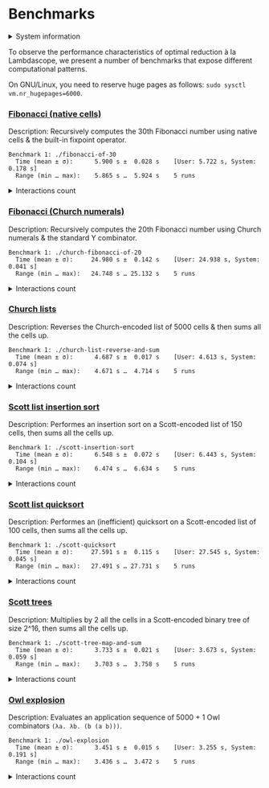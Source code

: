# Benchmarks

<details>
<summary>System information</summary>

```
                          ./+o+-       etiams@etiams
                  yyyyy- -yyyyyy+      OS: Ubuntu 24.04 noble
               ://+//////-yyyyyyo      Kernel: x86_64 Linux 6.8.0-60-generic
           .++ .:/++++++/-.+sss/`      Uptime: 16m
         .:++o:  /++++++++/:--:/-      Packages: 2799
        o:+o+:++.`..```.-/oo+++++/     Shell: bash 5.2.21
       .:+o:+o/.          `+sssoo+/    Resolution: 3840x2400
  .++/+:+oo+o:`             /sssooo.   DE: GNOME 46.7
 /+++//+:`oo+o               /::--:.   WM: Mutter
 \+/+o+++`o++o               ++////.   WM Theme: Adwaita
  .++.o+++oo+:`             /dddhhh.   GTK Theme: Yaru-red [GTK2/3]
       .+.o+oo:.          `oddhhhh+    Icon Theme: Yaru-red
        \+.++o+o``-````.:ohdhhhhh+     Font: Ubuntu Sans Bold 11 @wght=700
         `:o+++ `ohhhhhhhhyo++os:      Disk: 389G / 484G (85%)
           .o:`.syhhhhhhh/.oo++o`      CPU: AMD Ryzen 9 5900HX with Radeon Graphics @ 16x 4.68GHz
               /osyyyyyyo++ooo+++/     GPU: AMD/ATI Cezanne [Radeon Vega Series / Radeon Vega Mobile Series]
                   ````` +oo+++o\:     RAM: 5849MiB / 15388MiB
                          `oo++.
```

</details>

To observe the performance characteristics of optimal reduction à la Lambdascope, we present a number of benchmarks that expose different computational patterns.

On GNU/Linux, you need to reserve huge pages as follows: `sudo sysctl vm.nr_hugepages=6000`.

### [Fibonacci (native cells)](benchmarks/fibonacci-of-30.c)

Description: Recursively computes the 30th Fibonacci number using native cells & the built-in fixpoint operator.

```
Benchmark 1: ./fibonacci-of-30
  Time (mean ± σ):      5.900 s ±  0.028 s    [User: 5.722 s, System: 0.178 s]
  Range (min … max):    5.865 s …  5.924 s    5 runs
```

<details>
<summary>Interactions count</summary>

```
Annihilation interactions: 17108681
Commutation interactions: 116357006
Beta interactions: 31
Native function calls: 12948453
If-then-elses: 4870845
Fixpoints: 31
Total interactions: 151285047
```

</details>

### [Fibonacci (Church numerals)](benchmarks/church-fibonacci-of-20.c)

Description: Recursively computes the 20th Fibonacci number using Church numerals & the standard Y combinator.

```
Benchmark 1: ./church-fibonacci-of-20
  Time (mean ± σ):     24.980 s ±  0.142 s    [User: 24.938 s, System: 0.041 s]
  Range (min … max):   24.748 s … 25.132 s    5 runs
```

<details>
<summary>Interactions count</summary>

```
Annihilation interactions: 21256594
Commutation interactions: 2240917128
Beta interactions: 521833
Native function calls: 0
If-then-elses: 0
Fixpoints: 0
Total interactions: 2262695555
```

</details>

### [Church lists](benchmarks/church-list-reverse-and-sum.c)

Description: Reverses the Church-encoded list of 5000 cells & then sums all the cells up.

```
Benchmark 1: ./church-list-reverse-and-sum
  Time (mean ± σ):      4.687 s ±  0.017 s    [User: 4.613 s, System: 0.074 s]
  Range (min … max):    4.671 s …  4.714 s    5 runs
```

<details>
<summary>Interactions count</summary>

```
Annihilation interactions: 25179997
Commutation interactions: 275405053
Beta interactions: 45004
Native function calls: 10000
If-then-elses: 0
Fixpoints: 0
Total interactions: 300640054
```

</details>

### [Scott list insertion sort](benchmarks/scott-insertion-sort.c)

Description: Performes an insertion sort on a Scott-encoded list of 150 cells, then sums all the cells up.

```
Benchmark 1: ./scott-insertion-sort
  Time (mean ± σ):      6.548 s ±  0.072 s    [User: 6.443 s, System: 0.104 s]
  Range (min … max):    6.474 s …  6.634 s    5 runs
```

<details>
<summary>Interactions count</summary>

```
Annihilation interactions: 65014743
Commutation interactions: 371405657
Beta interactions: 46958
Native function calls: 22650
If-then-elses: 11175
Fixpoints: 452
Total interactions: 436501635
```

</details>

### [Scott list quicksort](benchmarks/scott-quicksort.c)

Description: Performes an (inefficient) quicksort on a Scott-encoded list of 100 cells, then sums all the cells up.

```
Benchmark 1: ./scott-quicksort
  Time (mean ± σ):     27.591 s ±  0.115 s    [User: 27.545 s, System: 0.045 s]
  Range (min … max):   27.491 s … 27.731 s    5 runs
```

<details>
<summary>Interactions count</summary>

```
Annihilation interactions: 107406460
Commutation interactions: 1080104020
Beta interactions: 61814
Native function calls: 20000
If-then-elses: 9900
Fixpoints: 406
Total interactions: 1187602600
```

</details>

### [Scott trees](benchmarks/scott-tree-map-and-sum.c)

Description: Multiplies by 2 all the cells in a Scott-encoded binary tree of size 2^16, then sums all the cells up.

```
Benchmark 1: ./scott-tree-map-and-sum
  Time (mean ± σ):      3.733 s ±  0.021 s    [User: 3.673 s, System: 0.059 s]
  Range (min … max):    3.703 s …  3.758 s    5 runs
```

<details>
<summary>Interactions count</summary>

```
Annihilation interactions: 40992285
Commutation interactions: 234842274
Beta interactions: 1048667
Native function calls: 262142
If-then-elses: 0
Fixpoints: 66
Total interactions: 277145434
```

</details>

### [Owl explosion](benchmarks/owl-explosion.c)

Description: Evaluates an application sequence of 5000 + 1 Owl combinators `(λa. λb. (b (a b)))`.

```
Benchmark 1: ./owl-explosion
  Time (mean ± σ):      3.451 s ±  0.015 s    [User: 3.255 s, System: 0.191 s]
  Range (min … max):    3.436 s …  3.472 s    5 runs
```

<details>
<summary>Interactions count</summary>

```
Annihilation interactions: 24985002
Commutation interactions: 124945006
Beta interactions: 9998
Native function calls: 0
If-then-elses: 0
Fixpoints: 0
Total interactions: 149940006
```

</details>

